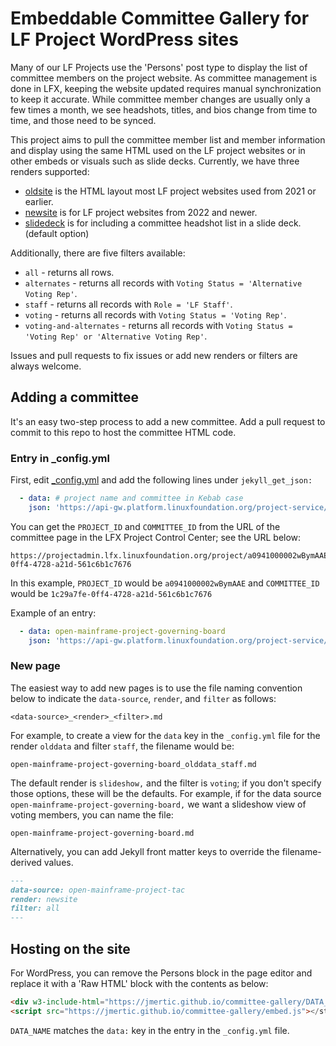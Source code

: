# Embeddable Committee Gallery for LF Project WordPress sites

Many of our LF Projects use the 'Persons' post type to display the list of committee members on the project website. As committee management is done in LFX, keeping the website updated requires manual synchronization to keep it accurate. While committee member changes are usually only a few times a month, we see headshots, titles, and bios change from time to time, and those need to be synced.

This project aims to pull the committee member list and member information and display using the same HTML used on the LF project websites or in other embeds or visuals such as slide decks. Currently, we have three renders supported:

- [oldsite](https://github.com/jmertic/committee-gallery/blob/main/_includes/default.html) is the HTML layout most LF project websites used from 2021 or earlier.
- [newsite](https://github.com/jmertic/committee-gallery/blob/main/_includes/newsite.html) is for LF project websites from 2022 and newer.
- [slidedeck](https://github.com/jmertic/committee-gallery/blob/main/_includes/slidedeck.html) is for including a committee headshot list in a slide deck. (default option)

Additionally, there are five filters available:

- `all` - returns all rows.
- `alternates` - returns all records with `Voting Status = 'Alternative Voting Rep'`.
- `staff` - returns all records with `Role = 'LF Staff'`.
- `voting` - returns all records with `Voting Status = 'Voting Rep'`.
- `voting-and-alternates` - returns all records with `Voting Status = 'Voting Rep' or 'Alternative Voting Rep'`.

Issues and pull requests to fix issues or add new renders or filters are always welcome.

## Adding a committee

It's an easy two-step process to add a new committee. Add a pull request to commit to this repo to host the committee HTML code.

### Entry in _config.yml

First, edit [_config.yml](https://github.com/jmertic/committee-gallery/blob/main/_config.yml) and add the following lines under `jekyll_get_json:`

```yaml
  - data: # project name and committee in Kebab case
    json: 'https://api-gw.platform.linuxfoundation.org/project-service/v2/public/projects/PROJECT_ID/committees/COMMITTEE_ID/members'
```
You can get the `PROJECT_ID` and `COMMITTEE_ID` from the URL of the committee page in the LFX Project Control Center; see the URL below:

```
https://projectadmin.lfx.linuxfoundation.org/project/a0941000002wBymAAE/collaboration/committees/1c29a7fe-0ff4-4728-a21d-561c6b1c7676
```
In this example, `PROJECT_ID` would be `a0941000002wBymAAE` and `COMMITTEE_ID` would be `1c29a7fe-0ff4-4728-a21d-561c6b1c7676`

Example of an entry:

```yaml
  - data: open-mainframe-project-governing-board
    json: 'https://api-gw.platform.linuxfoundation.org/project-service/v2/public/projects/a0941000002wBymAAE/committees/1c29a7fe-0ff4-4728-a21d-561c6b1c7676/members'
```

### New page

The easiest way to add new pages is to use the file naming convention below to indicate the `data-source`, `render`, and `filter` as follows:

```
<data-source>_<render>_<filter>.md
```

For example, to create a view for the `data` key in the `_config.yml` file for the render `olddata` and filter `staff`, the filename would be:

```
open-mainframe-project-governing-board_olddata_staff.md
```

The default render is `slideshow,` and the filter is `voting`; if you don't specify those options, these will be the defaults. For example, if for the data source `open-mainframe-project-governing-board,` we want a slideshow view of voting members, you can name the file:

```
open-mainframe-project-governing-board.md
```

Alternatively, you can add Jekyll front matter keys to override the filename-derived values.


```markdown
---
data-source: open-mainframe-project-tac
render: newsite
filter: all
---
```

## Hosting on the site

For WordPress, you can remove the Persons block in the page editor and replace it with a 'Raw HTML' block with the contents as below:

```html
<div w3-include-html="https://jmertic.github.io/committee-gallery/DATA_NAME.html"></div>
<script src="https://jmertic.github.io/committee-gallery/embed.js"></style>
```

`DATA_NAME` matches the `data:` key in the entry in the `_config.yml` file.
